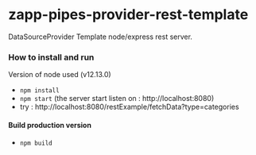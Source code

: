 # zapp-pipes-provider-rest-template
DataSourceProvider Template node/express rest server.

### How to install and run

Version of node used (v12.13.0)
- `npm install`
- `npm start` (the server start listen on : http://localhost:8080)
- try : http://localhost:8080/restExample/fetchData?type=categories

#### Build production version

- `npm build`

